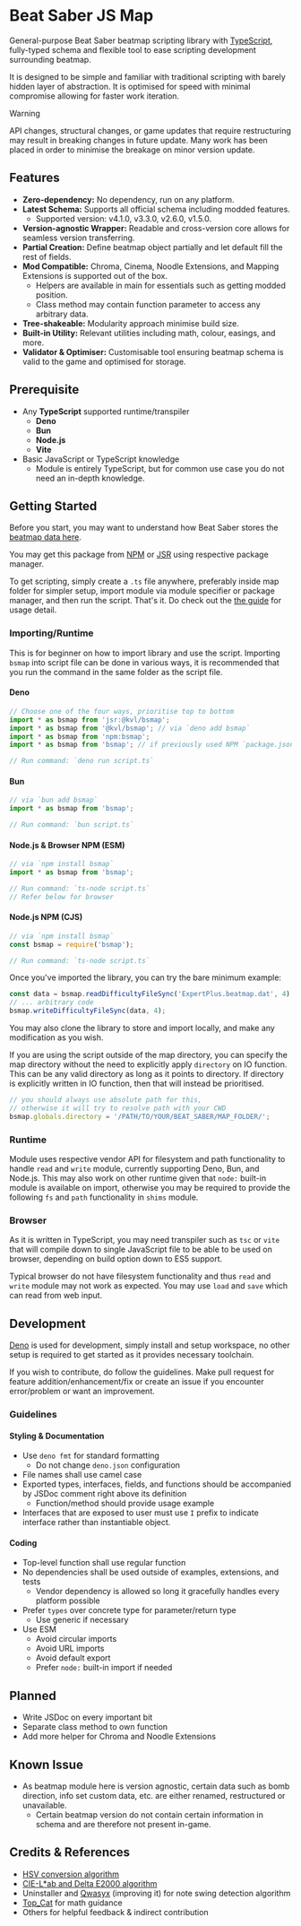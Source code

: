 # Beat Saber JS Map

General-purpose Beat Saber beatmap scripting library with
[TypeScript](https://www.typescriptlang.org/), fully-typed schema and flexible tool to ease
scripting development surrounding beatmap.

It is designed to be simple and familiar with traditional scripting with barely hidden layer of
abstraction. It is optimised for speed with minimal compromise allowing for faster work iteration.

> [!WARNING]
>
> API changes, structural changes, or game updates that require restructuring may result in breaking
> changes in future update. Many work has been placed in order to minimise the breakage on minor
> version update.

## Features

- **Zero-dependency:** No dependency, run on any platform.
- **Latest Schema:** Supports all official schema including modded features.
  - Supported version: v4.1.0, v3.3.0, v2.6.0, v1.5.0.
- **Version-agnostic Wrapper:** Readable and cross-version core allows for seamless version
  transferring.
- **Partial Creation:** Define beatmap object partially and let default fill the rest of fields.
- **Mod Compatible:** Chroma, Cinema, Noodle Extensions, and Mapping Extensions is supported out of
  the box.
  - Helpers are available in main for essentials such as getting modded position.
  - Class method may contain function parameter to access any arbitrary data.
- **Tree-shakeable:** Modularity approach minimise build size.
- **Built-in Utility:** Relevant utilities including math, colour, easings, and more.
- **Validator & Optimiser:** Customisable tool ensuring beatmap schema is valid to the game and
  optimised for storage.

## Prerequisite

- Any **TypeScript** supported runtime/transpiler
  - **Deno**
  - **Bun**
  - **Node.js**
  - **Vite**
- Basic JavaScript or TypeScript knowledge
  - Module is entirely TypeScript, but for common use case you do not need an in-depth knowledge.

## Getting Started

Before you start, you may want to understand how Beat Saber stores the
[beatmap data here](./BEATMAP.md).

You may get this package from [NPM](https://www.npmjs.com/package/bsmap) or
[JSR](https://jsr.io/@kvl/bsmap) using respective package manager.

To get scripting, simply create a `.ts` file anywhere, preferably inside map folder for simpler
setup, import module via module specifier or package manager, and then run the script. That's it. Do
check out the [the guide](./GUIDE.md) for usage detail.

### Importing/Runtime

This is for beginner on how to import library and use the script. Importing `bsmap` into script file
can be done in various ways, it is recommended that you run the command in the same folder as the
script file.

#### Deno

```ts
// Choose one of the four ways, prioritise top to bottom
import * as bsmap from 'jsr:@kvl/bsmap';
import * as bsmap from '@kvl/bsmap'; // via `deno add bsmap`
import * as bsmap from 'npm:bsmap';
import * as bsmap from 'bsmap'; // if previously used NPM `package.json` exist

// Run command: `deno run script.ts`
```

#### Bun

```ts
// via `bun add bsmap`
import * as bsmap from 'bsmap';

// Run command: `bun script.ts`
```

#### Node.js & Browser NPM (ESM)

```ts
// via `npm install bsmap`
import * as bsmap from 'bsmap';

// Run command: `ts-node script.ts`
// Refer below for browser
```

#### Node.js NPM (CJS)

```ts
// via `npm install bsmap`
const bsmap = require('bsmap');

// Run command: `ts-node script.ts`
```

Once you've imported the library, you can try the bare minimum example:

```ts
const data = bsmap.readDifficultyFileSync('ExpertPlus.beatmap.dat', 4);
// ... arbitrary code
bsmap.writeDifficultyFileSync(data, 4);
```

You may also clone the library to store and import locally, and make any modification as you wish.

If you are using the script outside of the map directory, you can specify the map directory without
the need to explicitly apply `directory` on IO function. This can be any valid directory as long as
it points to directory. If directory is explicitly written in IO function, then that will instead be
prioritised.

```ts
// you should always use absolute path for this,
// otherwise it will try to resolve path with your CWD
bsmap.globals.directory = '/PATH/TO/YOUR/BEAT_SABER/MAP_FOLDER/';
```

### Runtime

Module uses respective vendor API for filesystem and path functionality to handle `read` and `write`
module, currently supporting Deno, Bun, and Node.js. This may also work on other runtime given that
`node:` built-in module is available on import, otherwise you may be required to provide the
following `fs` and `path` functionality in `shims` module.

### Browser

As it is written in TypeScript, you may need transpiler such as `tsc` or `vite` that will compile
down to single JavaScript file to be able to be used on browser, depending on build option down to
ES5 support.

Typical browser do not have filesystem functionality and thus `read` and `write` module may not work
as expected. You may use `load` and `save` which can read from web input.

## Development

[Deno](https://deno.com/) is used for development, simply install and setup workspace, no other
setup is required to get started as it provides necessary toolchain.

If you wish to contribute, do follow the guidelines. Make pull request for feature
addition/enhancement/fix or create an issue if you encounter error/problem or want an improvement.

### Guidelines

#### Styling & Documentation

- Use `deno fmt` for standard formatting
  - Do not change `deno.json` configuration
- File names shall use camel case
- Exported types, interfaces, fields, and functions should be accompanied by JSDoc comment right
  above its definition
  - Function/method should provide usage example
- Interfaces that are exposed to user must use `I` prefix to indicate interface rather than
  instantiable object.

#### Coding

- Top-level function shall use regular function
- No dependencies shall be used outside of examples, extensions, and tests
  - Vendor dependency is allowed so long it gracefully handles every platform possible
- Prefer `types` over concrete type for parameter/return type
  - Use generic if necessary
- Use ESM
  - Avoid circular imports
  - Avoid URL imports
  - Avoid default export
  - Prefer `node:` built-in import if needed

## Planned

- Write JSDoc on every important bit
- Separate class method to own function
- Add more helper for Chroma and Noodle Extensions

## Known Issue

- As beatmap module here is version agnostic, certain data such as bomb direction, info set custom
  data, etc. are either renamed, restructured or unavailable.
  - Certain beatmap version do not contain certain information in schema and are therefore not
    present in-game.

## Credits & References

- [HSV conversion algorithm](https://axonflux.com/handy-rgb-to-hsl-and-rgb-to-hsv-color-model-c)
- [CIE-L\*ab and Delta E2000 algorithm](https://www.easyrgb.com/)
- Uninstaller and [Qwasyx](https://github.com/Qwasyx/) (improving it) for note swing detection
  algorithm
- [Top_Cat](https://github.com/Top-Cat/) for math guidance
- Others for helpful feedback & indirect contribution
